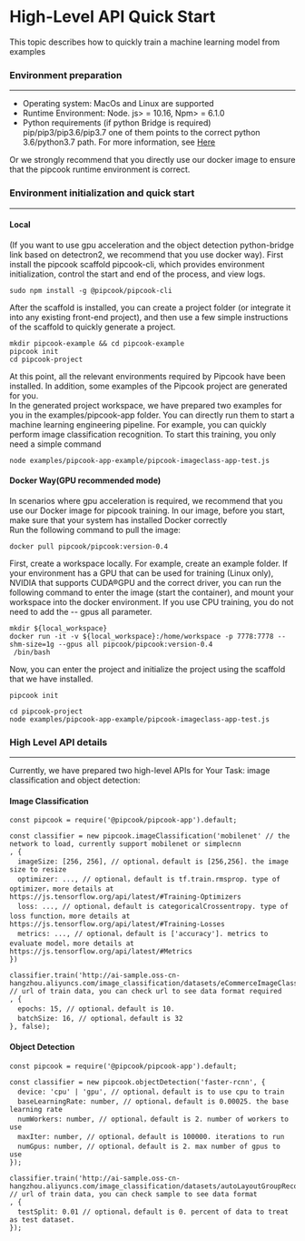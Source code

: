 # High-Level API Quick Start

This topic describes how to quickly train a machine learning model from examples

<a name="wvxFK"></a>
### Environment preparation

---


- Operating system: MacOs and Linux are supported
- Runtime Environment: Node. js> = 10.16, Npm> = 6.1.0
- Python requirements (if python Bridge is required) pip/pip3/pip3.6/pip3.7 one of them points to the correct python 3.6/python3.7 path. For more information, see [Here](https://www.yuque.com/znzce0/in8hih/ic1cvg)

Or we strongly recommend that you directly use our docker image to ensure that the pipcook runtime environment is correct.

<a name="KKc8r"></a>
### Environment initialization and quick start

---

<a name="PEMXT"></a>
#### Local
(If you want to use gpu acceleration and the object detection python-bridge link based on detectron2, we recommend that you use docker way). First install the pipcook scaffold pipcook-cli, which provides environment initialization, control the start and end of the process, and view logs.
```
sudo npm install -g @pipcook/pipcook-cli
```

After the scaffold is installed, you can create a project folder (or integrate it into any existing front-end project), and then use a few simple instructions of the scaffold to quickly generate a project.

```
mkdir pipcook-example && cd pipcook-example
pipcook init
cd pipcook-project
```

At this point, all the relevant environments required by Pipcook have been installed. In addition, some examples  of the Pipcook project are generated for you.<br />In the generated project workspace, we have prepared two examples for you in the examples/pipcook-app folder. You can directly run them to start a machine learning engineering pipeline. For example, you can quickly perform image classification recognition. To start this training, you only need a simple command

```
node examples/pipcook-app-example/pipcook-imageclass-app-test.js
```


<a name="BLMFh"></a>
#### Docker Way(GPU recommended mode)
In scenarios where gpu acceleration is required, we recommend that you use our Docker image for pipcook training. In our image, before you start, make sure that your system has installed Docker correctly<br />Run the following command to pull the image:

```
docker pull pipcook/pipcook:version-0.4
```

First, create a workspace locally. For example, create an example folder. If your environment has a GPU that can be used for training (Linux only), NVIDIA that supports CUDA®GPU and the correct driver, you can run the following command to enter the image (start the container), and mount your workspace into the docker environment. If you use CPU training, you do not need to add the -- gpus all parameter.
```
mkdir ${local_workspace}
docker run -it -v ${local_workspace}:/home/workspace -p 7778:7778 --shm-size=1g --gpus all pipcook/pipcook:version-0.4
 /bin/bash
```

Now, you can enter the project and initialize the project using the scaffold that we have installed.

```
pipcook init
```

```
cd pipcook-project
node examples/pipcook-app-example/pipcook-imageclass-app-test.js
```


<a name="DbcKB"></a>
### High Level API details

---

Currently, we have prepared two high-level APIs for Your Task: image classification and object detection:

<a name="r4Eqz"></a>
#### Image Classification

```
const pipcook = require('@pipcook/pipcook-app').default;

const classifier = new pipcook.imageClassification('mobilenet' // the network to load, currently support mobilenet or simplecnn
, {
  imageSize: [256, 256], // optional，default is [256,256]. the image size to resize
  optimizer: ..., // optional，default is tf.train.rmsprop. type of optimizer，more details at https://js.tensorflow.org/api/latest/#Training-Optimizers
  loss: ..., // optional，default is categoricalCrossentropy. type of loss function，more details at https://js.tensorflow.org/api/latest/#Training-Losses
  metrics: ..., // optional，default is ['accuracy']. metrics to evaluate model，more details at https://js.tensorflow.org/api/latest/#Metrics
})

classifier.train('http://ai-sample.oss-cn-hangzhou.aliyuncs.com/image_classification/datasets/eCommerceImageClassification.zip' // url of train data, you can check url to see data format required
, {
  epochs: 15, // optional，default is 10. 
  batchSize: 16, // optional，default is 32
}, false);
```

<a name="OIoeS"></a>
#### Object Detection

```
const pipcook = require('@pipcook/pipcook-app').default;

const classifier = new pipcook.objectDetection('faster-rcnn', {
  device: 'cpu' | 'gpu', // optional，default is to use cpu to train
  baseLearningRate: number, // optional，default is 0.00025. the base learning rate
  numWorkers: number, // optional，default is 2. number of workers to use
  maxIter: number, // optional，default is 100000. iterations to run
  numGpus: number, // optional，default is 2. max number of gpus to use
});

classifier.train('http://ai-sample.oss-cn-hangzhou.aliyuncs.com/image_classification/datasets/autoLayoutGroupRecognition.zip' // url of train data, you can check sample to see data format
, {
  testSplit: 0.01 // optional，default is 0. percent of data to treat as test dataset.
});
```

